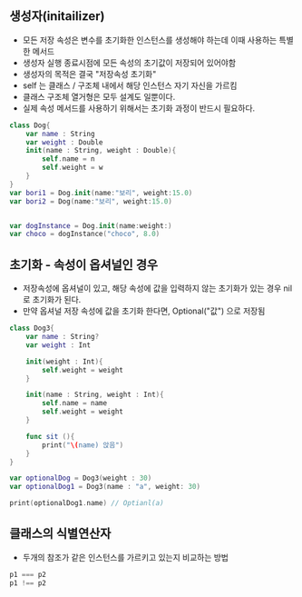 
## 생성자(initailizer)
- 모든 저장 속성은 변수를 초기화한 인스턴스를 생성해야 하는데 이때 사용하는 특별한 메서드
- 생성자 실행 종료시점에 모든 속성의 초기값이 저장되어 있어야함
- 생성자의 목적은 결국 "저장속성 초기화"
- self 는 클래스 / 구조체 내에서 해당 인스턴스 자기 자신을 가르킴
- 클래스 구조체 열거형은 모두 설계도 일뿐이다.
- 실제 속성 메서드를 사용하기 위해서는 초기화 과정이 반드시 필요하다. 
```swift
class Dog{
	var name : String
	var weight : Double 
	init(name : String, weight : Double){
		self.name = n 
		self.weight = w
	}
}
var bori1 = Dog.init(name:"보리", weight:15.0)
var bori2 = Dog(name:"보리", weight:15.0)


var dogInstance = Dog.init(name:weight:)
var choco = dogInstance("choco", 8.0)
```

## 초기화 - 속성이 옵셔널인 경우
- 저장속성에 옵셔널이 있고, 해당 속성에 값을 입력하지 않는 초기화가 있는 경우 nil 로  초기화가 된다.
- 만약 옵셔널 저장 속성에 값을 초기화 한다면, Optional("값") 으로 저장됨 
```swift
class Dog3{
	var name : String?
	var weight : Int

	init(weight : Int){
		self.weight = weight
	}

	init(name : String, weight : Int){
		self.name = name
		self.weight = weight
	}

	func sit (){
		print("\(name) 앉음")
	}
}

var optionalDog = Dog3(weight : 30)
var optionalDog1 = Dog3(name : "a", weight: 30)

print(optionalDog1.name) // Optianl(a)
```

## 클래스의 식별연산자
- 두개의 참조가 같은 인스턴스를 가르키고 있는지 비교하는 방법
```swift
p1 === p2
p1 !== p2
```
